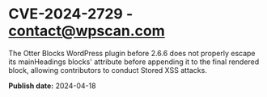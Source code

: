 # CVE-2024-2729 - contact@wpscan.com

The Otter Blocks  WordPress plugin before 2.6.6 does not properly escape its mainHeadings blocks' attribute before appending it to the final rendered block, allowing contributors to conduct Stored XSS attacks.

**Publish date:** 2024-04-18
